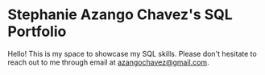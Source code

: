 # Stephanie Azango Chavez's SQL Portfolio
Hello! This is my space to showcase my SQL skills. Please don't hesitate to reach out to me through email at azangochavez@gmail.com.
